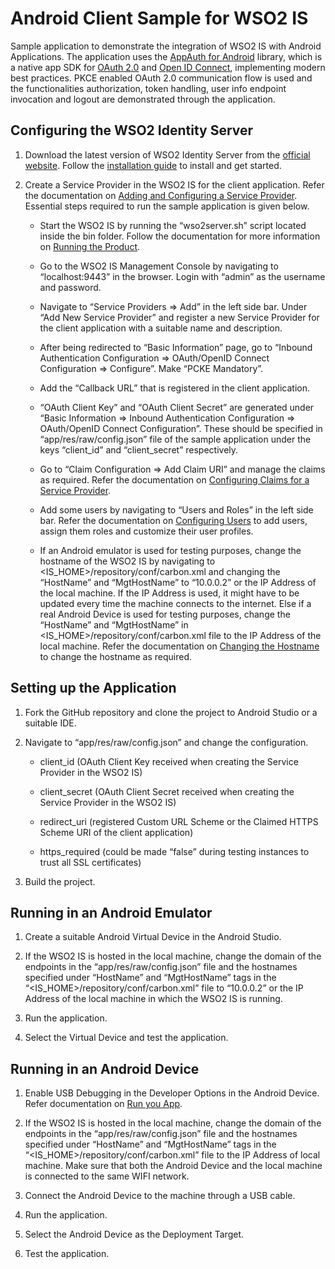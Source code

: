 # Android Client Sample for WSO2 IS
Sample application to demonstrate the integration of WSO2 IS with Android Applications.
The application uses the [AppAuth for Android](https://github.com/openid/AppAuth-Android) library, which is a native app SDK for [OAuth 2.0](https://oauth.net/2/) and 
[Open ID Connect](http://openid.net/connect/), implementing modern best practices. PKCE enabled OAuth 2.0 communication flow is used and the functionalities authorization, token handling, user info endpoint invocation and logout are demonstrated through the application.

## Configuring the WSO2 Identity Server
1. Download the latest version of WSO2 Identity Server from the [official website](https://wso2.com/identity-and-access-management). Follow the [installation guide](https://docs.wso2.com/display/IS560/Installation+Guide) to install and get started.

2. Create a Service Provider in the WSO2 IS for the client application. Refer the documentation on [Adding and Configuring a Service Provider](https://docs.wso2.com/display/IS530/Adding+and+Configuring+a+Service+Provider). Essential steps required to run the sample application is given below.

    - Start the WSO2 IS by running the “wso2server.sh” script located inside the bin folder. Follow the documentation for more information on [Running the Product](https://docs.wso2.com/display/IS560/Running+the+Product).
    
    - Go to the WSO2 IS Management Console by navigating to “localhost:9443” in the browser. Login with “admin” as the username and password.
    
    - Navigate to “Service Providers => Add” in the left side bar. Under “Add New Service Provider” and register a new Service Provider for the client application with a suitable name and description. 
    
    - After being redirected to “Basic Information” page, go to “Inbound Authentication Configuration => OAuth/OpenID Connect Configuration => Configure”. Make “PCKE Mandatory”.
    
    - Add the “Callback URL” that is registered in the client application.
    
    - “OAuth Client Key” and “OAuth Client Secret” are generated under “Basic Information => Inbound Authentication Configuration => OAuth/OpenID Connect Configuration”. These should be specified in “app/res/raw/config.json” file of the sample application under the keys “client_id” and “client_secret” respectively.
    
    - Go to “Claim Configuration => Add Claim URI” and manage the claims as required. Refer the documentation on [Configuring Claims for a Service Provider](https://docs.wso2.com/display/IS530/Configuring+Claims+for+a+Service+Provider).
    
    - Add some users by navigating to “Users and Roles” in the left side bar. Refer the documentation on [Configuring Users](https://docs.wso2.com/display/IS530/Configuring+Users) to add users, assign them roles and customize their user profiles.
    
    - If an Android emulator is used for testing purposes, change the hostname of the WSO2 IS by navigating to <IS_HOME>/repository/conf/carbon.xml and changing the “HostName” and “MgtHostName” to “10.0.0.2” or the IP Address of the local machine. If the IP Address is used, it might have to be updated every time the machine connects to the internet. Else if a real Android Device is used for testing purposes, change the “HostName” and “MgtHostName” in <IS_HOME>/repository/conf/carbon.xml file to the IP Address of the local machine. Refer the documentation on [Changing the Hostname](https://docs.wso2.com/display/IS550/Changing+the+hostname) to change the hostname as required.

## Setting up the Application
1. Fork the GitHub repository and clone the project to Android Studio or a suitable IDE.

2. Navigate to “app/res/raw/config.json” and change the configuration. 

    - client_id (OAuth Client Key received when creating the Service Provider in the WSO2 IS)
    
    - client_secret (OAuth Client Secret received when creating the Service Provider in the WSO2 IS)
    
    - redirect_uri (registered Custom URL Scheme or the Claimed HTTPS Scheme URI of the client application)
    
    - https_required (could be made “false” during testing instances to trust all SSL certificates)

3. Build the project.

## Running in an Android Emulator
1. Create a suitable Android Virtual Device in the Android Studio.

2. If the WSO2 IS is hosted in the local machine, change the domain of the endpoints in the “app/res/raw/config.json” file and the hostnames specified under “HostName” and “MgtHostName” tags in the “<IS_HOME>/repository/conf/carbon.xml” file to “10.0.0.2” or the IP Address of the local machine in which the WSO2 IS is running.

3. Run the application.

4. Select the Virtual Device and test the application.

## Running in an Android Device
1. Enable USB Debugging in the Developer Options in the Android Device. Refer documentation on [Run you App](https://developer.android.com/training/basics/firstapp/running-app).

2. If the WSO2 IS is hosted in the local machine, change the domain of the endpoints in the “app/res/raw/config.json” file and the hostnames specified under “HostName” and “MgtHostName” tags in the “<IS_HOME>/repository/conf/carbon.xml” file to the IP Address of local machine. Make sure that both the Android Device and the local machine is connected to the same WIFI network.

3. Connect the Android Device to the machine through a USB cable.

4. Run the application.

5. Select the Android Device as the Deployment Target.

6. Test the application.
